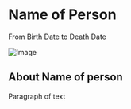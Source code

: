 # Name of Person
  From Birth Date to Death Date

  
![Image](src)

## About Name of person

Paragraph of text
